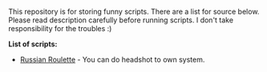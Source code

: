 This repository is for storing funny scripts. There are a list for source below. Please read description carefully before running scripts. I don't take responsibility for the troubles :)

**List of scripts:**

* [Russian Roulette](https://github.com/husamwise/FunnyScripts/blob/master/src/russian_roulette.sh) - You can do headshot to own system.
